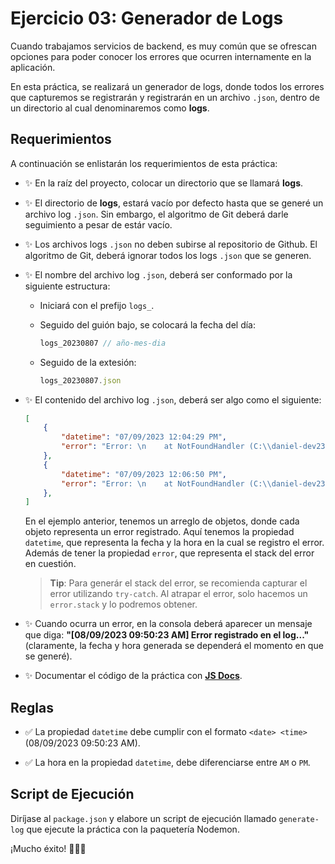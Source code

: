 # **Ejercicio 03: Generador de Logs**

Cuando trabajamos servicios de backend, es muy común que se ofrescan opciones para poder conocer los errores que ocurren internamente en la aplicación. 

En esta práctica, se realizará un generador de logs, donde todos los errores que capturemos se registrarán y registrarán en un archivo `.json`, dentro de un directorio al cual denominaremos como **logs**.

## **Requerimientos**

A continuación se enlistarán los requerimientos de esta práctica:

- ✨ En la raíz del proyecto, colocar un directorio que se llamará **logs**.

- ✨ El directorio de **logs**, estará vacío por defecto hasta que se generé un archivo log `.json`. Sin embargo, el algoritmo de Git deberá darle seguimiento a pesar de estár vacío.

- ✨ Los archivos logs `.json` no deben subirse al repositorio de Github. El algoritmo de Git, deberá ignorar todos los logs `.json` que se generen.

- ✨ El nombre del archivo log `.json`, deberá ser conformado por la siguiente estructura:

    - Iniciará con el prefijo ```logs_```.

    - Seguido del guión bajo, se colocará la fecha del día:

        ```js
        logs_20230807 // año-mes-dia
        ```

    - Seguido de la extesión:

        ```js
        logs_20230807.json
        ```

- ✨ El contenido del archivo log `.json`, deberá ser algo como el siguiente:

    ```json
    [
        {
            "datetime": "07/09/2023 12:04:29 PM",
            "error": "Error: \n    at NotFoundHandler (C:\\daniel-dev23\\apps\\rest-api\\task-app-js\\src\\shared\\middlewares\\HttpErrorHandler\\/error.handler.js:37:53)\n    at Layer.handle [as handle_request] (C:\\daniel-dev23\\apps\\rest-api\\task-app-js\\node_modules\\express\\lib\\router\\layer.js:95:5)\n    at trim_prefix (C:\\daniel-dev23\\apps\\rest-api\\task-app-js\\node_modules\\express\\lib\\router\\index.js:328:13)\n    at C:\\daniel-dev23\\apps\\rest-api\\task-app-js\\node_modules\\express\\lib\\router\\index.js:286:9\n    at Function.process_params (C:\\daniel-dev23\\apps\\rest-api\\task-app-js\\node_modules\\express\\lib\\router\\index.js:346:12)\n    at next (C:\\daniel-dev23\\apps\\rest-api\\task-app-js\\node_modules\\express\\lib\\router\\index.js:280:10)\n    at C:\\daniel-dev23\\apps\\rest-api\\task-app-js\\node_modules\\express\\lib\\router\\index.js:646:15\n    at next (C:\\daniel-dev23\\apps\\rest-api\\task-app-js\\node_modules\\express\\lib\\router\\index.js:265:14)\n    at Function.handle (C:\\daniel-dev23\\apps\\rest-api\\task-app-js\\node_modules\\express\\lib\\router\\index.js:175:3)\n    at router (C:\\daniel-dev23\\apps\\rest-api\\task-app-js\\node_modules\\express\\lib\\router\\index.js:47:12)\n    at Layer.handle [as handle_request] (C:\\daniel-dev23\\apps\\rest-api\\task-app-js\\node_modules\\express\\lib\\router\\layer.js:95:5)\n    at trim_prefix (C:\\daniel-dev23\\apps\\rest-api\\task-app-js\\node_modules\\express\\lib\\router\\index.js:328:13)\n    at C:\\daniel-dev23\\apps\\rest-api\\task-app-js\\node_modules\\express\\lib\\router\\index.js:286:9\n    at Function.process_params (C:\\daniel-dev23\\apps\\rest-api\\task-app-js\\node_modules\\express\\lib\\router\\index.js:346:12)\n    at next (C:\\daniel-dev23\\apps\\rest-api\\task-app-js\\node_modules\\express\\lib\\router\\index.js:280:10)\n    at Function.handle (C:\\daniel-dev23\\apps\\rest-api\\task-app-js\\node_modules\\express\\lib\\router\\index.js:175:3)\n    at router (C:\\daniel-dev23\\apps\\rest-api\\task-app-js\\node_modules\\express\\lib\\router\\index.js:47:12)\n    at Layer.handle [as handle_request] (C:\\daniel-dev23\\apps\\rest-api\\task-app-js\\node_modules\\express\\lib\\router\\layer.js:95:5)\n    at trim_prefix (C:\\daniel-dev23\\apps\\rest-api\\task-app-js\\node_modules\\express\\lib\\router\\index.js:328:13)\n    at C:\\daniel-dev23\\apps\\rest-api\\task-app-js\\node_modules\\express\\lib\\router\\index.js:286:9\n    at Function.process_params (C:\\daniel-dev23\\apps\\rest-api\\task-app-js\\node_modules\\express\\lib\\router\\index.js:346:12)\n    at next (C:\\daniel-dev23\\apps\\rest-api\\task-app-js\\node_modules\\express\\lib\\router\\index.js:280:10)\n    at C:\\daniel-dev23\\apps\\rest-api\\task-app-js\\node_modules\\body-parser\\lib\\read.js:137:5\n    at AsyncResource.runInAsyncScope (node:async_hooks:203:9)\n    at invokeCallback (C:\\daniel-dev23\\apps\\rest-api\\task-app-js\\node_modules\\raw-body\\index.js:231:16)\n    at done (C:\\daniel-dev23\\apps\\rest-api\\task-app-js\\node_modules\\raw-body\\index.js:220:7)\n    at IncomingMessage.onEnd (C:\\daniel-dev23\\apps\\rest-api\\task-app-js\\node_modules\\raw-body\\index.js:280:7)\n    at IncomingMessage.emit (node:events:514:28)\n    at endReadableNT (node:internal/streams/readable:1359:12)\n    at processTicksAndRejections (node:internal/process/task_queues:82:21)"
        },
        {
            "datetime": "07/09/2023 12:06:50 PM",
            "error": "Error: \n    at NotFoundHandler (C:\\daniel-dev23\\apps\\rest-api\\task-app-js\\src\\shared\\middlewares\\HttpErrorHandler\\/error.handler.js:37:53)\n    at Layer.handle [as handle_request] (C:\\daniel-dev23\\apps\\rest-api\\task-app-js\\node_modules\\express\\lib\\router\\layer.js:95:5)\n    at trim_prefix (C:\\daniel-dev23\\apps\\rest-api\\task-app-js\\node_modules\\express\\lib\\router\\index.js:328:13)\n    at C:\\daniel-dev23\\apps\\rest-api\\task-app-js\\node_modules\\express\\lib\\router\\index.js:286:9\n    at Function.process_params (C:\\daniel-dev23\\apps\\rest-api\\task-app-js\\node_modules\\express\\lib\\router\\index.js:346:12)\n    at next (C:\\daniel-dev23\\apps\\rest-api\\task-app-js\\node_modules\\express\\lib\\router\\index.js:280:10)\n    at C:\\daniel-dev23\\apps\\rest-api\\task-app-js\\node_modules\\express\\lib\\router\\index.js:646:15\n    at next (C:\\daniel-dev23\\apps\\rest-api\\task-app-js\\node_modules\\express\\lib\\router\\index.js:265:14)\n    at Function.handle (C:\\daniel-dev23\\apps\\rest-api\\task-app-js\\node_modules\\express\\lib\\router\\index.js:175:3)\n    at router (C:\\daniel-dev23\\apps\\rest-api\\task-app-js\\node_modules\\express\\lib\\router\\index.js:47:12)\n    at Layer.handle [as handle_request] (C:\\daniel-dev23\\apps\\rest-api\\task-app-js\\node_modules\\express\\lib\\router\\layer.js:95:5)\n    at trim_prefix (C:\\daniel-dev23\\apps\\rest-api\\task-app-js\\node_modules\\express\\lib\\router\\index.js:328:13)\n    at C:\\daniel-dev23\\apps\\rest-api\\task-app-js\\node_modules\\express\\lib\\router\\index.js:286:9\n    at Function.process_params (C:\\daniel-dev23\\apps\\rest-api\\task-app-js\\node_modules\\express\\lib\\router\\index.js:346:12)\n    at next (C:\\daniel-dev23\\apps\\rest-api\\task-app-js\\node_modules\\express\\lib\\router\\index.js:280:10)\n    at Function.handle (C:\\daniel-dev23\\apps\\rest-api\\task-app-js\\node_modules\\express\\lib\\router\\index.js:175:3)\n    at router (C:\\daniel-dev23\\apps\\rest-api\\task-app-js\\node_modules\\express\\lib\\router\\index.js:47:12)\n    at Layer.handle [as handle_request] (C:\\daniel-dev23\\apps\\rest-api\\task-app-js\\node_modules\\express\\lib\\router\\layer.js:95:5)\n    at trim_prefix (C:\\daniel-dev23\\apps\\rest-api\\task-app-js\\node_modules\\express\\lib\\router\\index.js:328:13)\n    at C:\\daniel-dev23\\apps\\rest-api\\task-app-js\\node_modules\\express\\lib\\router\\index.js:286:9\n    at Function.process_params (C:\\daniel-dev23\\apps\\rest-api\\task-app-js\\node_modules\\express\\lib\\router\\index.js:346:12)\n    at next (C:\\daniel-dev23\\apps\\rest-api\\task-app-js\\node_modules\\express\\lib\\router\\index.js:280:10)\n    at C:\\daniel-dev23\\apps\\rest-api\\task-app-js\\node_modules\\body-parser\\lib\\read.js:137:5\n    at AsyncResource.runInAsyncScope (node:async_hooks:203:9)\n    at invokeCallback (C:\\daniel-dev23\\apps\\rest-api\\task-app-js\\node_modules\\raw-body\\index.js:231:16)\n    at done (C:\\daniel-dev23\\apps\\rest-api\\task-app-js\\node_modules\\raw-body\\index.js:220:7)\n    at IncomingMessage.onEnd (C:\\daniel-dev23\\apps\\rest-api\\task-app-js\\node_modules\\raw-body\\index.js:280:7)\n    at IncomingMessage.emit (node:events:514:28)\n    at endReadableNT (node:internal/streams/readable:1359:12)\n    at processTicksAndRejections (node:internal/process/task_queues:82:21)"
        },
    ]
    ```

    En el ejemplo anterior, tenemos un arreglo de objetos, donde cada objeto representa un error registrado. Aquí tenemos la propiedad `datetime`, que representa la fecha y la hora en la cual se registro el error. Además de tener la propiedad `error`, que representa el stack del error en cuestión.

    > **Tip**: Para generár el stack del error, se recomienda capturar el error utilizando `try-catch`. Al atrapar el error, solo hacemos un `error.stack` y lo podremos obtener.

- ✨ Cuando ocurra un error, en la consola deberá aparecer un mensaje que diga: **"[08/09/2023 09:50:23 AM] Error registrado en el log..."** (claramente, la fecha y hora generada se dependerá el momento en que se generé).

- ✨ Documentar el código de la práctica con **[JS Docs](https://jsdoc.app/)**.

## **Reglas**

- ✅ La propiedad `datetime` debe cumplir con el formato `<date> <time>` (08/09/2023 09:50:23 AM).

- ✅ La hora en la propiedad `datetime`, debe diferenciarse entre `AM` o `PM`.

## **Script de Ejecución**

Diríjase al `package.json` y elabore un script de ejecución llamado `generate-log` que ejecute la práctica con la paquetería Nodemon.

¡Mucho éxito! 🙌🏻✨ 